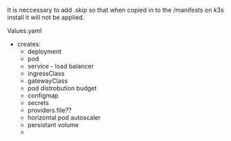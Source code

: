 It is neccessary to add .skip so that when copied in to the /manifests on k3s install it will not be applied.

Values.yaml
- creates:
  - deployment
  - pod
  - service - load balancer
  - ingressClass
  - gatewayClass
  - pod distrobution budget
  - configmap
  - secrets
  - providers.file??
  - horizontal pod autoscaler
  - persistant volume
  - 
